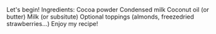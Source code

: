 Let's begin!
Ingredients:
Cocoa powder
Condensed milk
Coconut oil (or butter)
Milk (or subsitute)
Optional toppings (almonds, freezedried strawberries...)
Enjoy my recipe!